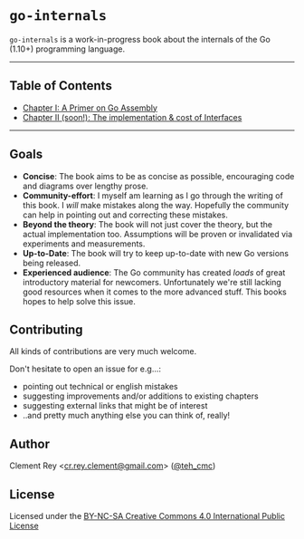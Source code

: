 # `go-internals`

`go-internals` is a work-in-progress book about the internals of the Go (1.10+) programming language.

---

## Table of Contents

- [Chapter I: A Primer on Go Assembly](./chapter1_assembly_primer/README.md)
- [Chapter II (soon!): The implementation & cost of Interfaces](./chapter2_interfaces/README.md)

---

## Goals

- **Concise**: The book aims to be as concise as possible, encouraging code and diagrams over lengthy prose.
- **Community-effort**: I myself am learning as I go through the writing of this book. I *will* make mistakes along the way. Hopefully the community can help in pointing out and correcting these mistakes.
- **Beyond the theory**: The book will not just cover the theory, but the actual implementation too. Assumptions will be proven or invalidated via experiments and measurements.
- **Up-to-Date**: The book will try to keep up-to-date with new Go versions being released.
- **Experienced audience**: The Go community has created *loads* of great introductory material for newcomers. Unfortunately we're still lacking good resources when it comes to the more advanced stuff. This books hopes to help solve this issue.

## Contributing

All kinds of contributions are very much welcome.

Don't hesitate to open an issue for e.g...:
- pointing out technical or english mistakes
- suggesting improvements and/or additions to existing chapters
- suggesting external links that might be of interest
- ..and pretty much anything else you can think of, really!

## Author

Clement Rey <<cr.rey.clement@gmail.com>> ([@teh_cmc](https://twitter.com/teh_cmc))

## License

Licensed under the [BY-NC-SA Creative Commons 4.0 International Public License](http://creativecommons.org/licenses/by-nc-sa/4.0/)
